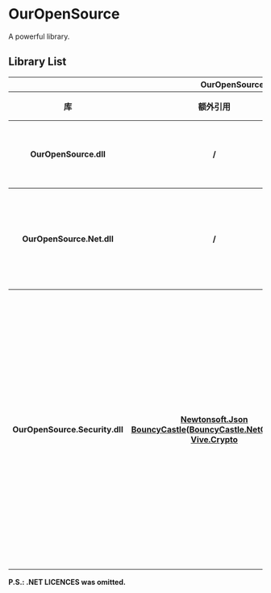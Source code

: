 # OurOpenSource
A powerful library.

## Library List

<table>
    <tr>
        <th colspan="5">OurOpenSource of CSharp</th>
    </tr>
    <tr>
        <th rowspan="1">库</th>
        <th rowspan="1">额外引用</th>
        <th rowspan="1">命名空间</th>
        <th rowspan="1">功能</th>
        <th rowspan="1">备注</th>
    </tr>
    <tr>
        <!-- <th rowspan="128">OurOpenSource</th> -->
        <th rowspan="2">OurOpenSource.dll</th>
        <th rowspan="2">/</th>
        <th rowspan="1">OurOpenSource</th>
        <th rowspan="1"></th>
        <th rowspan="1"></th>
    </tr>
    <tr>
        <th rowspan="1">OurOpenSource.Utility</th>
        <th rowspan="1">一堆杂货</th>
        <th rowspan="1"></th>
    </tr>
    <tr>
        <th rowspan="1">OurOpenSource.Net.dll</th>
        <th rowspan="1">/</th>
        <th rowspan="1">OurOpenSource.Net</th>
        <th rowspan="1">一个方便的网络库</th>
        <th rowspan="1"></th>
    </tr>
    <tr>
        <th rowspan="3">OurOpenSource.Security.dll</th>
        <th rowspan="3">
            <a href="https://www.newtonsoft.com/json">Newtonsoft.Json</a><br/>
            <a href="https://www.bouncycastle.org/">BouncyCastle</a>(<a href="https://github.com/bcgit/bc-csharp">BouncyCastle.NetCoreSdk</a>)<br/>
            <a href="https://github.com/stoneson/Vive.Crypto">Vive.Crypto</a>
        </th>
        <th rowspan="1">OurOpenSource.Security</th>
        <th rowspan="1">一个方便的安全库</th>
        <th rowspan="1"></th>
    </tr>
    <tr>
        <th rowspan="1">OurOpenSource.Security.Cryptography</th>
        <th rowspan="1"> 加密算法</th>
        <th rowspan="1"></th>
    </tr>
    <tr>
        <th rowspan="1">OurOpenSource.Security.UniqueDevice</th>
        <th rowspan="1"> 用于获取设备识别信息</th>
        <th rowspan="1"></th>
    </tr>
</table>

**P.S.: .NET LICENCES was omitted.**